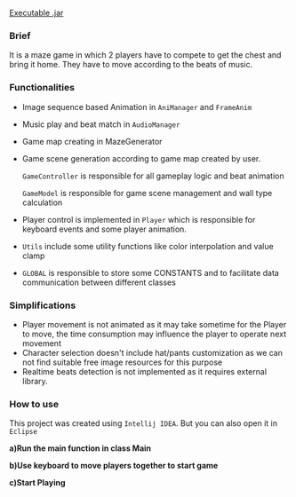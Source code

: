 [Executable .jar](https://github.com/Envl/rugbeats/releases/tag/v2)

### Brief

It is a maze game in which 2 players have to compete to get the chest and bring it home. They have to move according to the beats of music.

### Functionalities

- Image sequence based Animation in `AniManager` and `FrameAnim`
- Music play and beat match in `AudioManager`
- Game map creating in MazeGenerator
- Game scene generation according to game map created by user.

  `GameController` is responsible for all gameplay logic and beat animation

  `GameModel` is responsible for game scene management and wall type calculation

- Player control is implemented in `Player` which is responsible for keyboard events and some player animation.
- `Utils` include some utility functions like color interpolation and value clamp
- `GLOBAL` is responsible to store some CONSTANTS and to facilitate data communication between different classes

### Simplifications

- Player movement is not animated as it may take sometime for the Player to move, the time consumption may influence the player to operate next movement
- Character selection doesn't include hat/pants customization as we can not find suitable free image resources for this purpose
- Realtime beats detection is not implemented as it requires external library.

### How to use

This project was created using `Intellij IDEA`. But you can also open it in `Eclipse`

**a)Run the main function in class Main**

[](https://www.notion.so/d40af808fee84c5db54a0554ea64ae98#b442b2ebad344f349bdfbefbba25f3a7)

**b)Use keyboard to move players together to start game**

[](https://www.notion.so/d40af808fee84c5db54a0554ea64ae98#f725aa29f24243d1a5263ff6dd3d469f)

**c)Start Playing**

